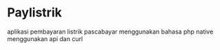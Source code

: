 # Paylistrik
aplikasi pembayaran listrik pascabayar menggunakan bahasa php native menggunakan api dan curl
